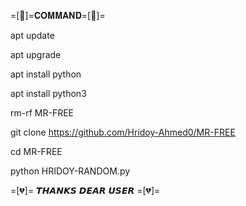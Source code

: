 =[💙]=𝐂𝐎𝐌𝐌𝐀𝐍𝐃=[💙]=

apt update

apt upgrade

apt install python

apt install python3

rm-rf MR-FREE 

git clone https://github.com/Hridoy-Ahmed0/MR-FREE

cd MR-FREE

python HRIDOY-RANDOM.py

=[💔]= 𝙏𝙃𝘼𝙉𝙆𝙎 𝘿𝙀𝘼𝙍 𝙐𝙎𝙀𝙍 =[💔]=
